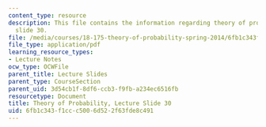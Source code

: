 ```yaml
---
content_type: resource
description: This file contains the information regarding theory of probability, lecture
  slide 30.
file: /media/courses/18-175-theory-of-probability-spring-2014/6fb1c343f1ccc5006d522f63fde8c491_MIT18_175S14_Lecture30.pdf
file_type: application/pdf
learning_resource_types:
- Lecture Notes
ocw_type: OCWFile
parent_title: Lecture Slides
parent_type: CourseSection
parent_uid: 3d54cb1f-8df6-ccb3-f9fb-a234ec6516fb
resourcetype: Document
title: Theory of Probability, Lecture Slide 30
uid: 6fb1c343-f1cc-c500-6d52-2f63fde8c491
---
```

